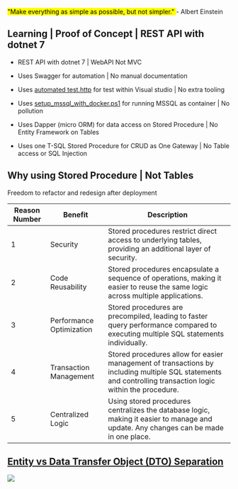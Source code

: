 <mark>"Make everything as simple as possible, but not simpler." </mark> - Albert Einstein

## Learning | Proof of Concept | REST API with dotnet 7 

- REST API with dotnet 7 | WebAPI Not MVC   	
- Uses Swagger for automation | No manual documentation 
- Uses [automated test.http](./Test/Test_Endpoint.http) for test within Visual studio  | No extra tooling
- Uses [setup_mssql_with_docker.ps1](./setup_mssql_with_docker.ps1) for running MSSQL as container | No pollution 

- Uses Dapper (micro ORM) for data access on Stored Procedure | No Entity Framework on Tables   

- Uses one T-SQL Stored Procedure for CRUD as One Gateway | No Table access or SQL Injection 

 



## Why using Stored Procedure | Not Tables 

Freedom to refactor and redesign after deployment  

| Reason Number | Benefit                  | Description                                                                                                                                                  |
|---------------|--------------------------|--------------------------------------------------------------------------------------------------------------------------------------------------------------|
| 1             | Security                 | Stored procedures restrict direct access to underlying tables, providing an additional layer of security.                                                      |
| 2             | Code Reusability         | Stored procedures encapsulate a sequence of operations, making it easier to reuse the same logic across multiple applications.                                 |
| 3             | Performance Optimization | Stored procedures are precompiled, leading to faster query performance compared to executing multiple SQL statements individually.                            |
| 4             | Transaction Management   | Stored procedures allow for easier management of transactions by including multiple SQL statements and controlling transaction logic within the procedure.    |
| 5             | Centralized Logic        | Using stored procedures centralizes the database logic, making it easier to manage and update. Any changes can be made in one place.                           |




## [Entity vs Data Transfer Object (DTO) Separation](https://chat.openai.com/share/8988e67f-68c6-42b3-acdd-8ea475193d3a)

![](https://user-images.githubusercontent.com/784478/268920000-4fc0736f-8b2b-4476-9f0e-583f814ece9d.png)